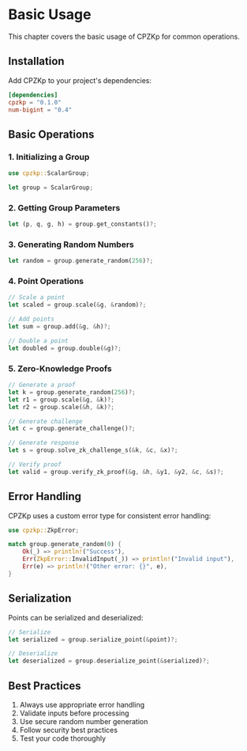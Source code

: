 # Basic Usage

This chapter covers the basic usage of CPZKp for common operations.

## Installation

Add CPZKp to your project's dependencies:

```toml
[dependencies]
cpzkp = "0.1.0"
num-bigint = "0.4"
```

## Basic Operations

### 1. Initializing a Group

```rust
use cpzkp::ScalarGroup;

let group = ScalarGroup;
```

### 2. Getting Group Parameters

```rust
let (p, q, g, h) = group.get_constants()?;
```

### 3. Generating Random Numbers

```rust
let random = group.generate_random(256)?;
```

### 4. Point Operations

```rust
// Scale a point
let scaled = group.scale(&g, &random)?;

// Add points
let sum = group.add(&g, &h)?;

// Double a point
let doubled = group.double(&g)?;
```

### 5. Zero-Knowledge Proofs

```rust
// Generate a proof
let k = group.generate_random(256)?;
let r1 = group.scale(&g, &k)?;
let r2 = group.scale(&h, &k)?;

// Generate challenge
let c = group.generate_challenge()?;

// Generate response
let s = group.solve_zk_challenge_s(&k, &c, &x)?;

// Verify proof
let valid = group.verify_zk_proof(&g, &h, &y1, &y2, &c, &s)?;
```

## Error Handling

CPZKp uses a custom error type for consistent error handling:

```rust
use cpzkp::ZkpError;

match group.generate_random(0) {
    Ok(_) => println!("Success"),
    Err(ZkpError::InvalidInput(_)) => println!("Invalid input"),
    Err(e) => println!("Other error: {}", e),
}
```

## Serialization

Points can be serialized and deserialized:

```rust
// Serialize
let serialized = group.serialize_point(&point)?;

// Deserialize
let deserialized = group.deserialize_point(&serialized)?;
```

## Best Practices

1. Always use appropriate error handling
2. Validate inputs before processing
3. Use secure random number generation
4. Follow security best practices
5. Test your code thoroughly 